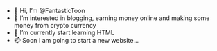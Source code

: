 - 👋 Hi, I’m @FantasticToon
- 👀 I’m interested in blogging, earning money online and making some money from crypto currency
- 🌱 I’m currently start learning HTML
- 📫 Soon I am going to start a new website...

<!---
FantasticToon/FantasticToon is a ✨ special ✨ repository because its `README.md` (this file) appears on your GitHub profile.
You can click the Preview link to take a look at your changes.
--->
